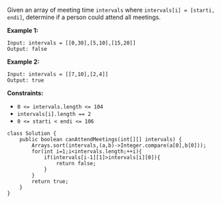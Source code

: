 Given an array of meeting time `intervals` where `intervals[i] = [starti, endi]`, determine if a person could attend all meetings.

 

**Example 1:**

```
Input: intervals = [[0,30],[5,10],[15,20]]
Output: false
```

**Example 2:**

```
Input: intervals = [[7,10],[2,4]]
Output: true
```

 

**Constraints:**

- `0 <= intervals.length <= 104`
- `intervals[i].length == 2`
- `0 <= starti < endi <= 106`

```
class Solution {
    public boolean canAttendMeetings(int[][] intervals) {
        Arrays.sort(intervals,(a,b)->Integer.compare(a[0],b[0]));
        for(int i=1;i<intervals.length;++i){
            if(intervals[i-1][1]>intervals[i][0]){
                return false;
            }
        }
        return true;
    }
}
```

